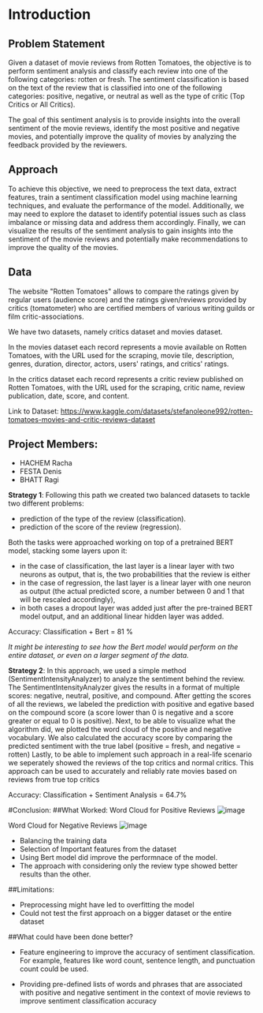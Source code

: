 # Introduction

## Problem Statement

Given a dataset of movie reviews from Rotten Tomatoes, the objective is to perform sentiment analysis and classify each review into one of the following categories: rotten or fresh. The sentiment classification is based on the text of the review that is classified into one of the following categories: positive, negative, or neutral as well as the type of critic (Top Critics or All Critics).

The goal of this sentiment analysis is to provide insights into the overall sentiment of the movie reviews, identify the most positive and negative movies, and potentially improve the quality of movies by analyzing the feedback provided by the reviewers.

## Approach

To achieve this objective, we need to preprocess the text data, extract features, train a sentiment classification model using machine learning techniques, and evaluate the performance of the model. Additionally, we may need to explore the dataset to identify potential issues such as class imbalance or missing data and address them accordingly. Finally, we can visualize the results of the sentiment analysis to gain insights into the sentiment of the movie reviews and potentially make recommendations to improve the quality of the movies.

## Data

The website "Rotten Tomatoes" allows to compare the ratings given by regular users (audience score) and the ratings given/reviews provided by critics (tomatometer) who are certified members of various writing guilds or film critic-associations.

We have two datasets, namely critics dataset and movies dataset.

In the movies dataset each record represents a movie available on Rotten Tomatoes, with the URL used for the scraping, movie tile, description, genres, duration, director, actors, users' ratings, and critics' ratings.

In the critics dataset each record represents a critic review published on Rotten Tomatoes, with the URL used for the scraping, critic name, review publication, date, score, and content.

Link to Dataset: https://www.kaggle.com/datasets/stefanoleone992/rotten-tomatoes-movies-and-critic-reviews-dataset

## Project Members:
* HACHEM Racha
* FESTA Denis
* BHATT Ragi



**Strategy 1**: Following this path we created two balanced datasets to tackle two different problems:
- prediction of the type of the review (classification).
- prediction of the score of the review (regression).

Both the tasks were approached working on top of a pretrained BERT model,
stacking some layers upon it:
- in the case of classification, the last layer is a linear layer with two neurons as output, that is, the two probabilities that the review is either 
- in the case of regression, the last layer is a linear layer with one neuron as output (the actual predicted score, a number between 0 and 1 that will
be rescaled accordingly),
- in both cases a dropout layer was added just after the pre-trained BERT model output, and an additional linear hidden layer was added.

Accuracy: Classification + Bert = 81 %

*It might be interesting to see how the Bert model would perform on the entire dataset, or even on a larger segment of the data.*



**Strategy 2**: In this approach, we used a simple method (SentimentIntensityAnalyzer) to analyze the sentiment behind the review. The SentimentIntensityAnalyzer gives the results in a format of multiple scores: negative, neutral, positive, and compound. After getting the scores of all the reviews, we labeled the prediction with positive and egative based on the compound score (a score lower than 0 is negative and a score greater or equal to 0 is positive). 
Next, to be able to visualize what the algorithm did, we plotted the word cloud of the positive and negative vocabulary.
We also calculated the accuracy score by comparing the predicted sentiment with the true label (positive = fresh, and negative = rotten) 
Lastly, to be able to implement such approach in a real-life scenario we seperately showed the reviews of the top critics and normal critics. This approach can be used to accurately and reliably rate movies based on reviews from true top critics

Accuracy: Classification + Sentiment Analysis = 64.7%

#Conclusion:
##What Worked:
Word Cloud for Positive Reviews
![image](https://github.com/RagiBhatt07/Sentiment-Analysis-Rotten-Tomato/assets/124009502/222023b2-2898-48ce-af38-4357f92f3375)


Word Cloud for Negative Reviews
![image](https://github.com/RagiBhatt07/Sentiment-Analysis-Rotten-Tomato/assets/124009502/b76ca871-baed-4b2a-8d0a-7d1d4d19f9dd)


*   Balancing the training data
*   Selection of Important features from the dataset
* Using Bert model did improve the performnace of the model.
*   The approach with considering only the review type showed better results than the other.

##Limitations:



*   Preprocessing might have led to overfitting the model
*   Could not test the first approach on a bigger dataset or the entire dataset




##What could have been done better?



*   Feature engineering to improve the accuracy of sentiment classification. For example, features like word count, sentence length, and punctuation count could be used.


*  Providing pre-defined lists of words and phrases that are associated with positive and negative sentiment in the context of movie reviews to improve sentiment classification accuracy













